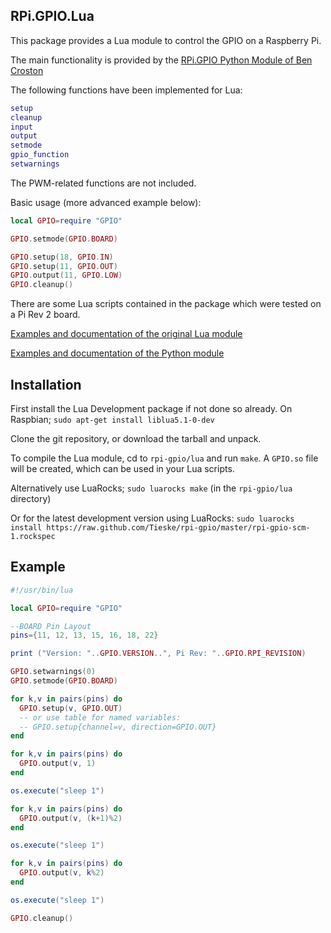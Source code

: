 RPi.GPIO.Lua 
------------

This package provides a Lua module to control the GPIO on a Raspberry Pi.

The main functionality is provided by the [RPi.GPIO Python Module of Ben Croston](http://sourceforge.net/projects/raspberry-gpio-python/)

The following functions have been implemented for Lua:
```lua
setup
cleanup
input
output
setmode
gpio_function
setwarnings
````

The PWM-related functions are not included.

Basic usage (more advanced example below):

```lua
local GPIO=require "GPIO"

GPIO.setmode(GPIO.BOARD)

GPIO.setup(18, GPIO.IN)
GPIO.setup(11, GPIO.OUT)
GPIO.output(11, GPIO.LOW)
GPIO.cleanup()
````

There are some Lua scripts contained in the package which were tested on a Pi Rev 2 board.

[Examples and documentation of the original Lua module](http://www.andre-simon.de)

[Examples and documentation of the Python module](http://sourceforge.net/p/raspberry-gpio-python/wiki/)


Installation
------------

First install the Lua Development package if not done so already. 
On Raspbian; `sudo apt-get install liblua5.1-0-dev`

Clone the git repository, or download the tarball and unpack.

To compile the Lua module, cd to `rpi-gpio/lua` and run `make`. A `GPIO.so` file will be created, which can be used in your Lua scripts.

Alternatively use LuaRocks; `sudo luarocks make` (in the `rpi-gpio/lua` directory)

Or for the latest development version using LuaRocks: 
`sudo luarocks install https://raw.github.com/Tieske/rpi-gpio/master/rpi-gpio-scm-1.rockspec`

Example
-------

```lua
#!/usr/bin/lua

local GPIO=require "GPIO"

--BOARD Pin Layout
pins={11, 12, 13, 15, 16, 18, 22}

print ("Version: "..GPIO.VERSION..", Pi Rev: "..GPIO.RPI_REVISION)

GPIO.setwarnings(0)
GPIO.setmode(GPIO.BOARD)

for k,v in pairs(pins) do
  GPIO.setup(v, GPIO.OUT)
  -- or use table for named variables:
  -- GPIO.setup{channel=v, direction=GPIO.OUT}
end

for k,v in pairs(pins) do 
  GPIO.output(v, 1)
end

os.execute("sleep 1")

for k,v in pairs(pins) do 
  GPIO.output(v, (k+1)%2) 
end

os.execute("sleep 1")

for k,v in pairs(pins) do 
  GPIO.output(v, k%2) 
end

os.execute("sleep 1")

GPIO.cleanup()
```` 